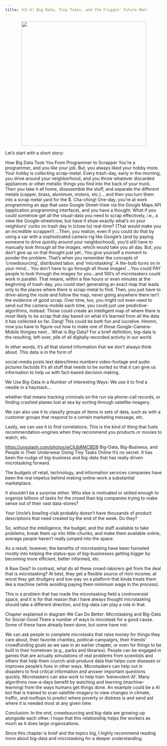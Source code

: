 ```yaml
---
title: (Ch 6) Big Data, Tiny Tasks, and the Friggin’ Future Man!
---
```

<div style="text-align:center"><img src ="" alt="" width="400" /></div>

Let’s start with a short story:

How Big Data Took You From Programmer to Scrapper
You’re a programmer, and you like your job. But, you always liked your hobby more.
Your hobby is collecting scrap-metal.
Every trash-day, early in the morning, you drive around your neighborhood, and you throw whatever discarded appliances or other metallic things you find into the back of your truck. Then you take it all home, disassemble the stuff, and separate the different metals (copper, brass, aluminum, motors, etc.)…
and then you turn them into a scrap metal yard for the $. Cha-ching!
One-day, you’re at work programming an app that uses Google Street-View via the Google Maps API (application programming interface), and you have a thought:
What if you could somehow get all the visual-data you need to scrap effectively, i.e., a view like Google-streetview, but have it show exactly what’s on your neighbors’ curbs on trash day in (close to) real-time? (That would make you an incredible scrapper!)
…Then, you realize, even if you could do that by using a car with a sophisticated camera-rig like Google’s (and by paying someone to drive quickly around your neighborhood), you’d still have to manually look through all the images, which would take you all day.
But, you don’t give up on that thought just yet…You give yourself a moment to ponder the problem.
That’s when you remember the concepts of ‘crowdsourcing’, distributed labor, and ‘microtasking’. A lite-bulb turns on in your mind…
You don’t have to go through all those images! …You could PAY people to look through the images for you…and 100’s of microtaskers could work in parallel.
That means, within a few hours or even minutes at the beginning of trash-day, you could start generating an exact map that leads only to the places where there is scrap-metal to find. Then, you just have to drive-along the route and follow the map, never going anywhere there isn’t the evidence of good scrap.
Over time, too, you might not even need to send out the camera-mobile each time, you could just use predictive-algorithms, instead. Those could create an intelligent map of where there is most likely to be scrap that day based on what it’s learned from all the data it has collected so far.
Dang! This could be both fun and lucrative.
Hmmm, now you have to figure-out how to make one of those Google-Camera-Mobile thingies next…
What is Big-Data?
For a brief definition, big-data is the resulting, left-over, pile of all digitally-recorded activity in our world.

In other words, it’s all that stored information that we don’t always think about. This data is in the form of

social-media posts
text
dates/times
numbers
video-footage and audio
pictures
factoids
It’s all stuff that needs to be sorted so that it can give us information to help us with fact-based decision making.

We Use Big-Data in a Number of Interesting Ways:
We use it to find a needle in a haystack…

whether that means tracking criminals on the run via phone-call records, or finding crashed planes lost at sea by sorting through satellite-imagery.

We can also use it to classify groups of items in sets of data, such as with a customer groups that respond to a certain marketing message, etc.

Lastly, we can use it to find correlations. This is the kind of thing that fuels recommendation-engines when they recommend you products or movies to watch, etc.


https://unsplash.com/photos/wClUbRMCBD8
Big-Data, Big-Business, and People in Their Underwear Doing Tiny Tasks Online
It’s no secret. It has been the nudge of big-business and big-data that has really driven microtasking forward.

The budgets of retail, technology, and information services companies have been the real impetus behind making online-work a substantial marketplace.

It shouldn’t be a surprise either. Who else is motivated or skilled enough to organize billions of tasks for the crowd than big companies trying to make sense out of their vast data-stores?

Your Uncle’s bowling-club probably doesn’t have thousands of product descriptions that need created by the end of the week. Do they?

So, without the intelligence, the budget, and the staff available to take problems, break them up into little-chunks, and make them available online, average people haven’t really jumped into the space.

As a result, however, the benefits of microtasking have been funneled mostly into helping the status-quo of big-businesses getting bigger by becoming more efficient, better informed, etc.

A Raw Deal?
In contrast, what do all these crowd-laborers get from the deal that is microtasking? At best, they get a flexible source of mini-income; at worst they get drudgery and low-pay on a platform that kinda treats them like a machine (while avoiding paying them minimum wage in the process).

This is a problem that has made the microtasking field a controversial space, and it is for that reason that I have always thought microtasking should take a different direction, and big-data can play a role in that.


Chapter explained in diagram
We Can Do Better: Microtasking and Big-Data for Social-Good
There a number of ways to microtask for a good cause. Some of these have already been done, but some have not:

We can ask people to complete microtasks that raise money for things they care about, their favorite charities, political-campaigns, their friends’ crowdfunding goals as we saw in an earlier chapter, or even for things to be built in their hometown (e.g., parks and libraries).
People can be engaged in games that are actually simulations of real problems from scientists and others that help them crunch-and-produce data that helps cure diseases or improves people’s lives in other ways.
Microtaskers can help out in disasters to find critical information and answer important questions quickly.
Microtaskers can also work to help train ‘benevolent AI’. Many algorithms now-a-days benefit by watching and learning (machine-learning) from the ways humans get things done. An example could be a AI bot that is trained to scan satellite-imagery to view changes in climate, traffic, and rooftops to predict where poverty or distress is and send aid where it is needed most at any given time.

Conclusion:
In the end, crowdsourcing and big-data are growing-up alongside each other. I hope that this relationship helps the workers as much as it does large organizations.

Since this chapter is brief and the topics big, I highly recommend reading more about big-data and microtasking for a deeper understanding.

